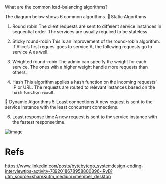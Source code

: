 What are the common load-balancing algorithms?

The diagram below shows 6 common algorithms.
🔹 Static Algorithms
1. Round robin
The client requests are sent to different service instances in sequential order. The services are usually required to be stateless.

2. Sticky round-robin
This is an improvement of the round-robin algorithm. If Alice’s first request goes to service A, the following requests go to service A as well.

3. Weighted round-robin
The admin can specify the weight for each service. The ones with a higher weight handle more requests than others.

4. Hash
This algorithm applies a hash function on the incoming requests’ IP or URL. The requests are routed to relevant instances based on the hash function result.

🔹 Dynamic Algorithms
5. Least connections
A new request is sent to the service instance with the least concurrent connections.

6. Least response time
A new request is sent to the service instance with the fastest response time.

![image](https://github.com/hohieuu/hohieuu/assets/55455388/ab9c0841-1a38-4e1c-9cc9-630e8e16d5b3)

# Refs
https://www.linkedin.com/posts/bytebytego_systemdesign-coding-interviewtips-activity-7092018678958800896-lRvB?utm_source=share&utm_medium=member_desktop
